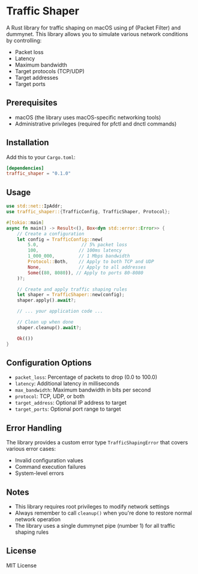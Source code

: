 # Traffic Shaper

A Rust library for traffic shaping on macOS using pf (Packet Filter) and dummynet. This library allows you to simulate various network conditions by controlling:

- Packet loss
- Latency
- Maximum bandwidth
- Target protocols (TCP/UDP)
- Target addresses
- Target ports

## Prerequisites

- macOS (the library uses macOS-specific networking tools)
- Administrative privileges (required for pfctl and dnctl commands)

## Installation

Add this to your `Cargo.toml`:

```toml
[dependencies]
traffic_shaper = "0.1.0"
```

## Usage

```rust
use std::net::IpAddr;
use traffic_shaper::{TrafficConfig, TrafficShaper, Protocol};

#[tokio::main]
async fn main() -> Result<(), Box<dyn std::error::Error>> {
    // Create a configuration
    let config = TrafficConfig::new(
        5.0,                // 5% packet loss
        100,               // 100ms latency
        1_000_000,         // 1 Mbps bandwidth
        Protocol::Both,    // Apply to both TCP and UDP
        None,              // Apply to all addresses
        Some((80, 8080)), // Apply to ports 80-8080
    )?;

    // Create and apply traffic shaping rules
    let shaper = TrafficShaper::new(config);
    shaper.apply().await?;

    // ... your application code ...

    // Clean up when done
    shaper.cleanup().await?;

    Ok(())
}
```

## Configuration Options

- `packet_loss`: Percentage of packets to drop (0.0 to 100.0)
- `latency`: Additional latency in milliseconds
- `max_bandwidth`: Maximum bandwidth in bits per second
- `protocol`: TCP, UDP, or both
- `target_address`: Optional IP address to target
- `target_ports`: Optional port range to target

## Error Handling

The library provides a custom error type `TrafficShapingError` that covers various error cases:

- Invalid configuration values
- Command execution failures
- System-level errors

## Notes

- This library requires root privileges to modify network settings
- Always remember to call `cleanup()` when you're done to restore normal network operation
- The library uses a single dummynet pipe (number 1) for all traffic shaping rules

## License

MIT License
